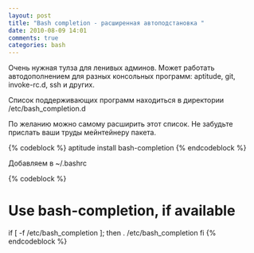 ```yaml
---
layout: post
title: "Bash completion - расширенная автоподстановка "
date: 2010-08-09 14:01
comments: true
categories: bash 
---
```


Очень нужная тулза для ленивых админов. Может работать автодополнением для разных консольных программ: aptitude, git, invoke-rc.d, ssh и других.

Список поддерживающих программ находиться в директории /etc/bash_completion.d

По желанию можно самому расширить этот список. Не забудьте прислать ваши труды мейнтейнеру пакета.

{% codeblock %}
aptitude install bash-completion
{% endcodeblock %}


Добавляем в ~/.bashrc

{% codeblock %}
# Use bash-completion, if available
if [ -f /etc/bash_completion ]; then
  . /etc/bash_completion
fi
{% endcodeblock %}